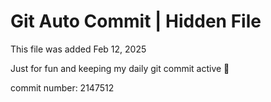 # Git Auto Commit | Hidden File

This file was added Feb 12, 2025

Just for fun and keeping my daily git commit active 🤪

commit number: 2147512
